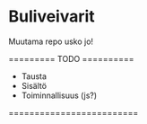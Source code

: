 # Buliveivarit
Muutama repo usko jo!

========= TODO ==========

* Tausta
* Sisältö
* Toiminnallisuus (js?)

=========================
